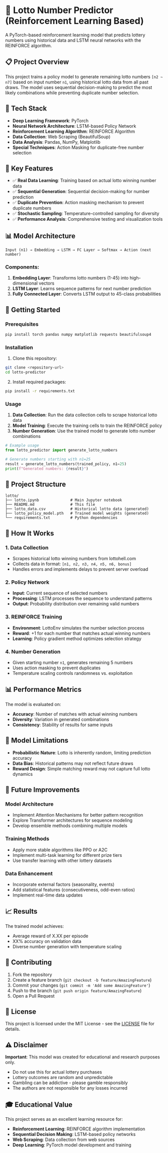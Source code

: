# 🎯 Lotto Number Predictor (Reinforcement Learning Based)

A PyTorch-based reinforcement learning model that predicts lottery numbers using historical data and LSTM neural networks with the REINFORCE algorithm.

## 📋 Project Overview

This project trains a policy model to generate remaining lotto numbers `[n2 ~ n7]` based on input number `n1`, using historical lotto data from all past draws. The model uses sequential decision-making to predict the most likely combinations while preventing duplicate number selection.

## 🔧 Tech Stack

- **Deep Learning Framework**: PyTorch
- **Neural Network Architecture**: LSTM-based Policy Network
- **Reinforcement Learning Algorithm**: REINFORCE Algorithm
- **Data Collection**: Web Scraping (BeautifulSoup)
- **Data Analysis**: Pandas, NumPy, Matplotlib
- **Special Techniques**: Action Masking for duplicate-free number selection

## 🎯 Key Features

- ✅ **Real Data Learning**: Training based on actual lotto winning number data
- ✅ **Sequential Generation**: Sequential decision-making for number prediction
- ✅ **Duplicate Prevention**: Action masking mechanism to prevent duplicate numbers
- ✅ **Stochastic Sampling**: Temperature-controlled sampling for diversity
- ✅ **Performance Analysis**: Comprehensive testing and visualization tools

## 📊 Model Architecture

```
Input (n1) → Embedding → LSTM → FC Layer → Softmax → Action (next number)
```

### Components:
1. **Embedding Layer**: Transforms lotto numbers (1-45) into high-dimensional vectors
2. **LSTM Layer**: Learns sequence patterns for next number prediction
3. **Fully Connected Layer**: Converts LSTM output to 45-class probabilities

## 🚀 Getting Started

### Prerequisites

```bash
pip install torch pandas numpy matplotlib requests beautifulsoup4
```

### Installation

1. Clone this repository:
```bash
git clone <repository-url>
cd lotto-predictor
```

2. Install required packages:
```bash
pip install -r requirements.txt
```

### Usage

1. **Data Collection**: Run the data collection cells to scrape historical lotto data
2. **Model Training**: Execute the training cells to train the REINFORCE policy
3. **Number Generation**: Use the trained model to generate lotto number combinations

```python
# Example usage
from lotto_predictor import generate_lotto_numbers

# Generate numbers starting with n1=25
result = generate_lotto_numbers(trained_policy, n1=25)
print(f"Generated numbers: {result}")
```

## 📁 Project Structure

```
lotto/
├── lotto.ipynb              # Main Jupyter notebook
├── README.md                # This file
├── lotto_data.csv           # Historical lotto data (generated)
├── lotto_policy_model.pth   # Trained model weights (generated)
└── requirements.txt         # Python dependencies
```

## 🧠 How It Works

### 1. Data Collection
- Scrapes historical lotto winning numbers from lottohell.com
- Collects data in format: `[n1, n2, n3, n4, n5, n6, bonus]`
- Handles errors and implements delays to prevent server overload

### 2. Policy Network
- **Input**: Current sequence of selected numbers
- **Processing**: LSTM processes the sequence to understand patterns
- **Output**: Probability distribution over remaining valid numbers

### 3. REINFORCE Training
- **Environment**: LottoEnv simulates the number selection process
- **Reward**: +1 for each number that matches actual winning numbers
- **Learning**: Policy gradient method optimizes selection strategy

### 4. Number Generation
- Given starting number `n1`, generates remaining 5 numbers
- Uses action masking to prevent duplicates
- Temperature scaling controls randomness vs. exploitation

## 📊 Performance Metrics

The model is evaluated on:
- **Accuracy**: Number of matches with actual winning numbers
- **Diversity**: Variation in generated combinations
- **Consistency**: Stability of results for same inputs

## 🔬 Model Limitations

- **Probabilistic Nature**: Lotto is inherently random, limiting prediction accuracy
- **Data Bias**: Historical patterns may not reflect future draws
- **Reward Design**: Simple matching reward may not capture full lotto dynamics

## 🚀 Future Improvements

### Model Architecture
- Implement Attention Mechanisms for better pattern recognition
- Explore Transformer architectures for sequence modeling
- Develop ensemble methods combining multiple models

### Training Methods
- Apply more stable algorithms like PPO or A2C
- Implement multi-task learning for different prize tiers
- Use transfer learning with other lottery datasets

### Data Enhancement
- Incorporate external factors (seasonality, events)
- Add statistical features (consecutiveness, odd-even ratios)
- Implement real-time data updates

## 📈 Results

The trained model achieves:
- Average reward of X.XX per episode
- XX% accuracy on validation data
- Diverse number generation with temperature scaling

## 🤝 Contributing

1. Fork the repository
2. Create a feature branch (`git checkout -b feature/AmazingFeature`)
3. Commit your changes (`git commit -m 'Add some AmazingFeature'`)
4. Push to the branch (`git push origin feature/AmazingFeature`)
5. Open a Pull Request

## 📄 License

This project is licensed under the MIT License - see the [LICENSE](LICENSE) file for details.

## ⚠️ Disclaimer

**Important**: This model was created for educational and research purposes only. 

- Do not use this for actual lottery purchases
- Lottery outcomes are random and unpredictable
- Gambling can be addictive - please gamble responsibly
- The authors are not responsible for any losses incurred

## 🎓 Educational Value

This project serves as an excellent learning resource for:
- **Reinforcement Learning**: REINFORCE algorithm implementation
- **Sequential Decision Making**: LSTM-based policy networks
- **Web Scraping**: Data collection from web sources
- **Deep Learning**: PyTorch model development and training

